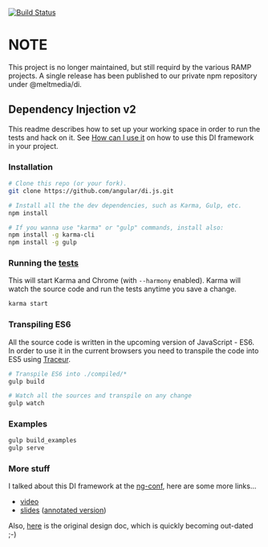 [![Build Status](https://travis-ci.org/angular/di.js.png?branch=master)](https://travis-ci.org/angular/di.js)

# NOTE
This project is no longer maintained, but still requird by the various RAMP projects. A single release has been published to our private npm repository under @meltmedia/di.

## Dependency Injection v2

This readme describes how to set up your working space in order to run the tests and hack on it. See [How can I use it](./docs/how-can-i-use-it.md) on how to use this DI framework in your project.

### Installation
```bash
# Clone this repo (or your fork).
git clone https://github.com/angular/di.js.git

# Install all the the dev dependencies, such as Karma, Gulp, etc.
npm install

# If you wanna use "karma" or "gulp" commands, install also:
npm install -g karma-cli
npm install -g gulp
```

### Running the [tests](./test/)
This will start Karma and Chrome (with `--harmony` enabled). Karma will watch the source code and run the tests anytime you save a change.

```bash
karma start
```

### Transpiling ES6
All the source code is written in the upcoming version of JavaScript - ES6. In order to use it in the current browsers you need to transpile the code into ES5 using [Traceur].


```bash
# Transpile ES6 into ./compiled/*
gulp build

# Watch all the sources and transpile on any change
gulp watch
```


### Examples
```bash
gulp build_examples
gulp serve
```


### More stuff

I talked about this DI framework at the [ng-conf], here are some more links...

  - [video](http://www.youtube.com/watch?v=_OGGsf1ZXMs)
  - [slides](https://dl.dropboxusercontent.com/u/36607830/talks/ng-conf-di-v2.pdf) ([annotated version](https://dl.dropboxusercontent.com/u/36607830/talks/ng-conf-di-v2-annotated.pdf))

Also, [here](https://docs.google.com/document/d/1fTR4TcTGbmExa5w2SRNAkM1fsB9kYeOvfuiI99FgR24/edit?usp=sharing) is the original design doc, which is quickly becoming out-dated ;-)

[Traceur]: https://github.com/google/traceur-compiler
[ng-conf]: http://ng-conf.org/
